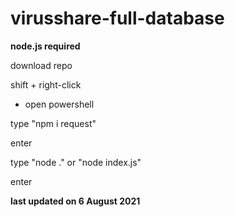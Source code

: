 # virusshare-full-database

**node.js required**

download repo

shift + right-click

 - open powershell

type "npm i request"

enter

type "node ." or "node index.js"

enter

**last updated on 6 August 2021**
